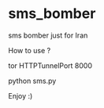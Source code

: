 # sms_bomber
sms bomber just for Iran

How to use ?

tor HTTPTunnelPort 8000

python sms.py

Enjoy :)
